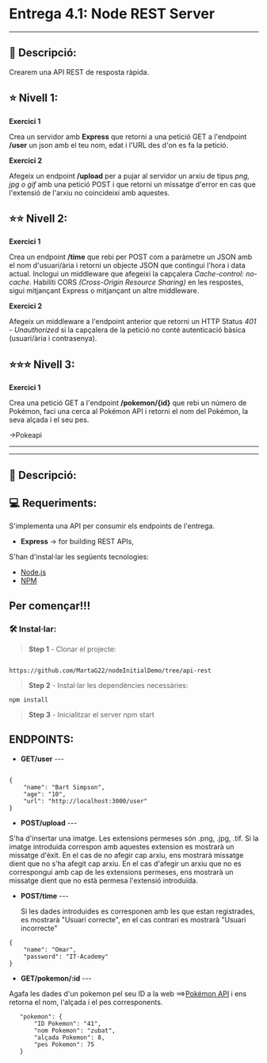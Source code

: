 # Entrega 4.1: Node REST Server
---
## 💬 Descripció:

Crearem una API REST de resposta ràpida.


## ⭐ Nivell 1:


**Exercici 1**

Crea un servidor amb **Express** que retorni a una petició GET a l'endpoint **/user** un json amb el teu nom, edat i l'URL des d'on es fa la petició.

**Exercici 2**

Afegeix un endpoint **/upload** per a pujar al servidor un arxiu de tipus *png, jpg o gif* amb una petició POST i que retorni un missatge d'error en cas que l'extensió de l'arxiu no coincideixi amb aquestes.


## ⭐⭐ Nivell 2:

**Exercici 1**

Crea un endpoint **/time** que rebi per POST com a paràmetre un JSON amb el nom d'usuari/ària i retorni un objecte JSON que contingui l'hora i data actual. Inclogui un middleware que afegeixi la capçalera *Cache-control: no-cache*. Habiliti CORS *(Cross-Origin Resource Sharing)* en les respostes, sigui mitjançant Express o mitjançant un altre middleware.

**Exercici 2**

Afegeix un middleware a l'endpoint anterior que retorni un HTTP Status *401 - Unauthorized* si la capçalera de la petició no conté autenticació bàsica (usuari/ària i contrasenya).

## ⭐⭐⭐ Nivell 3:

**Exercici 1**

Crea una petició GET a l'endpoint **/pokemon/{id}** que rebi un número de Pokémon, faci una cerca al Pokémon API i retorni el nom del Pokémon, la seva alçada i el seu pes.

->Pokeapi

---

---
## 💬 Descripció:


## 💻 Requeriments:
S'implementa una API per consumir els endpoints de l'entrega.
 - **Express** -> for building REST APIs,
  
S'han d'instal·lar les següents tecnologies:

- [Node.js](https://nodejs.org/en/download/) 
- [NPM](https://www.npmjs.com/) 


##  Per començar!!!  
### 🛠️ Instal·lar:

> **Step 1** - Clonar el projecte:
```

https://github.com/MartaG22/nodeInitialDemo/tree/api-rest
```


> **Step 2** - Instal·lar les dependències necessàries:

```
npm install
```
> **Step 3** - Inicialitzar el server 
npm start

## ENDPOINTS:
 
- **GET/user** --- 
```

{
    "name": "Bart Simpson",
    "age": "10",
    "url": "http://localhost:3000/user"
}
```

- **POST/upload** --- 

 S'ha d'insertar una imatge. Les extensions permeses són .png, .jpg, .tif.
 Si la imatge introduida correspon amb aquestes extension es mostrarà un missatge d'èxit.
 En el cas de no afegir cap arxiu, ens mostrarà missatge dient que no s'ha afegit cap arxiu.
 En el cas d'afegir un arxiu que no es correspongui amb cap de les extensions permeses, ens mostrarà un missatge dient que no està permesa l'extensió introduïda.


- **POST/time** --- 

  Si les dades introduides es corresponen amb les que estan registrades, es mostrarà "Usuari correcte", en el cas contrari es mostrarà "Usuari incorrecte"
```
{
    "name": "Omar",
    "password": "IT-Academy"
}
```


- **GET/pokemon/:id** --- 

Agafa les dades d'un pokemon pel seu ID a la web  ==>[Pokémon API](https://pokeapi.co/)  i ens retorna el nom, l'alçada i el pes corresponents.
 ```
    "pokemon": {
        "ID Pokemon": "41",
        "nom Pokemon": "zubat",
        "alçada Pokemon": 8,
        "pes Pokemon": 75
    }

```